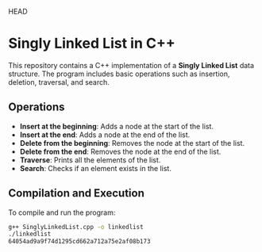 HEAD
# Singly Linked List in C++

This repository contains a C++ implementation of a **Singly Linked List** data structure. The program includes basic operations such as insertion, deletion, traversal, and search.

## Operations
- **Insert at the beginning**: Adds a node at the start of the list.
- **Insert at the end**: Adds a node at the end of the list.
- **Delete from the beginning**: Removes the node at the start of the list.
- **Delete from the end**: Removes the node at the end of the list.
- **Traverse**: Prints all the elements of the list.
- **Search**: Checks if an element exists in the list.

## Compilation and Execution

To compile and run the program:

```bash
g++ SinglyLinkedList.cpp -o linkedlist
./linkedlist
64054ad9a9f74d1295cd662a712a75e2af08b173
